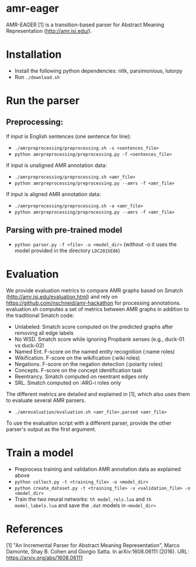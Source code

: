 # amr-eager

AMR-EAGER [1] is a transition-based parser for Abstract Meaning Representation (http://amr.isi.edu/).

# Installation

- Install the following python dependencies: nltk, parsimonious, lutorpy
- Run ```./download.sh```

# Run the parser

## Preprocessing:

If input is English sentences (one sentence for line):
- ```./amrpreprocessing/preprocessing.sh -s <sentences_file>```
- ```python amrpreprocessing/preprocessing.py -f <sentences_file>```

If input is unaligned AMR annotation data:
- ```./amrpreprocessing/preprocessing.sh <amr_file>```
- ```python amrpreprocessing/preprocessing.py --amrs -f <amr_file>```

If input is aligned AMR annotation data:
- ```./amrpreprocessing/preprocessing.sh -a <amr_file>```
- ```python amrpreprocessing/preprocessing.py --amrs -f <amr_file>```

## Parsing with pre-trained model
- ```python parser.py -f <file> -o <model_dir>``` (without -o it uses the model provided in the directory ```LDC2015E86```)

# Evaluation

We provide evaluation metrics to compare AMR graphs based on Smatch (http://amr.isi.edu/evaluation.html) and rely on https://github.com/nschneid/amr-hackathon for processing annotations.
evaluation.sh computes a set of metrics between AMR graphs in addition to the traditional Smatch code:

* Unlabeled: Smatch score computed on the predicted graphs after removing all edge labels
* No WSD. Smatch score while ignoring Propbank senses (e.g., duck-01 vs duck-02)
* Named Ent. F-score on the named entity recognition (:name roles)
* Wikification. F-score on the wikification (:wiki roles)
* Negations. F-score on the negation detection (:polarity roles)
* Concepts. F-score on the concept identification task
* Reentrancy. Smatch computed on reentrant edges only
* SRL. Smatch computed on :ARG-i roles only

The different metrics are detailed and explained in [1], which also uses them to evaluate several AMR parsers.

- ```./amrevaluation/evaluation.sh <amr_file>.parsed <amr_file>```

To use the evaluation script with a different parser, provide the other parser's output as the first argument.

# Train a model

- Preprocess training and validation AMR annotation data as explained above
- ```python collect.py -t <training_file> -o <model_dir>```
- ```python create_dataset.py -t <training_file> -v <validation_file> -o <model_dir>```
- Train the two neural networks: ```th model_rels.lua``` and ```th model_labels.lua``` and save the ```.dat``` models in ```<model_dir>```

# References

[1] "An Incremental Parser for Abstract Meaning Representation", Marco Damonte, Shay B. Cohen and Giorgio Satta. In arXiv:1608.06111 (2016). URL: https://arxiv.org/abs/1608.06111
